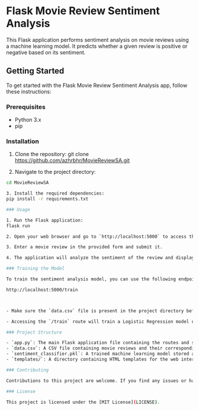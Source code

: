 # Flask Movie Review Sentiment Analysis

This Flask application performs sentiment analysis on movie reviews using a machine learning model. It predicts whether a given review is positive or negative based on its sentiment.

## Getting Started

To get started with the Flask Movie Review Sentiment Analysis app, follow these instructions:

### Prerequisites

- Python 3.x
- pip

### Installation

1. Clone the repository:
git clone https://github.com/azhrbhr/MovieReviewSA.git


2. Navigate to the project directory:
```bash
cd MovieReviewSA

3. Install the required dependencies:
pip install -r requirements.txt

### Usage

1. Run the Flask application:
flask run

2. Open your web browser and go to `http://localhost:5000` to access the application.

3. Enter a movie review in the provided form and submit it.

4. The application will analyze the sentiment of the review and display the predicted sentiment (positive or negative).

### Training the Model

To train the sentiment analysis model, you can use the following endpoint:

http://localhost:5000/train



- Make sure the `data.csv` file is present in the project directory before training the model. This CSV file contains movie reviews and their corresponding sentiments (positive or negative).

- Accessing the `/train` route will train a Logistic Regression model using the data from `data.csv`. The trained model will be stored as `sentiment_classifier.pkl`.

### Project Structure

- `app.py`: The main Flask application file containing the routes and sentiment analysis logic.
- `data.csv`: A CSV file containing movie reviews and their corresponding sentiments (positive or negative).
- `sentiment_classifier.pkl`: A trained machine learning model stored as a pickle file.
- `templates/`: A directory containing HTML templates for the web interface.

### Contributing

Contributions to this project are welcome. If you find any issues or have suggestions for improvements, please feel free to submit a pull request.

### License

This project is licensed under the [MIT License](LICENSE).



